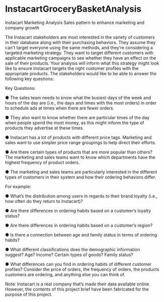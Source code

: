# InstacartGroceryBasketAnalysis
Instacart Marketing Analysis Sales pattern to enhance marketing and company growth 

The Instacart stakeholders are most interested in the variety of customers in their database along with their purchasing behaviors. They assume they can't target everyone using the same methods, and they’re considering a targeted marketing strategy. They want to target different customers with applicable marketing campaigns to see whether they have an effect on the sale of their products. Your analysis will inform what this strategy might look like to ensure Instacart targets the right customer profiles with the appropriate products. The stakeholders would like to be able to answer the following key questions:

Key Questions:

● The sales team needs to know what the busiest days of the week and hours of the day are (i.e., the days and times with the most orders) in order to schedule ads at times when there are fewer orders.

● They also want to know whether there are particular times of the day when people spend the most money, as this might inform the type of products they advertise at these times.

● Instacart has a lot of products with different price tags. Marketing and sales want to use simpler price range groupings to help direct their efforts.

● Are there certain types of products that are more popular than others? The marketing
and sales teams want to know which departments have the highest frequency of product
orders.

● The marketing and sales teams are particularly interested in the different types of
customers in their system and how their ordering behaviors differ.

For example:

● What’s the distribution among users in regards to their brand loyalty (i.e., how
often do they return to Instacart)?

● Are there differences in ordering habits based on a customer’s loyalty status?

● Are there differences in ordering habits based on a customer’s region?

● Is there a connection between age and family status in terms of ordering habits?

● What different classifications does the demographic information suggest? Age? Income? Certain types of goods? Family status?

● What differences can you find in ordering habits of different customer profiles? Consider the price of orders, the frequency of orders, the products customers are ordering, and anything else you can think of.


Note: Instacart is a real company that’s made their data available online. However, the contents of this project brief have been fabricated for the purpose of this project.
